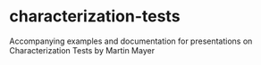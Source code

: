 # characterization-tests
Accompanying examples and documentation for presentations on Characterization Tests by Martin Mayer
